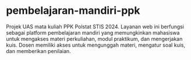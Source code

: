 # pembelajaran-mandiri-ppk
Projek UAS mata kuliah PPK Polstat STIS 2024. Layanan web ini berfungsi sebagai platform pembelajaran mandiri yang memungkinkan mahasiswa untuk mengakses materi perkuliahan, modul praktikum, dan mengerjakan kuis. Dosen memiliki akses untuk mengunggah materi, mengatur soal kuis, dan memberikan penilaian.

